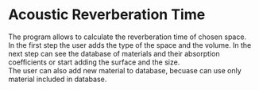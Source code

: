 # Acoustic Reverberation Time
The program allows to calculate the reverberation time of chosen space. <br>
In the first step the user adds the type of the space and the volume. In the next step can see the database of materials and their absorption coefficients or start adding the surface and the size. <br>
The user can also add new material to database, becuase can use only material included in database.


